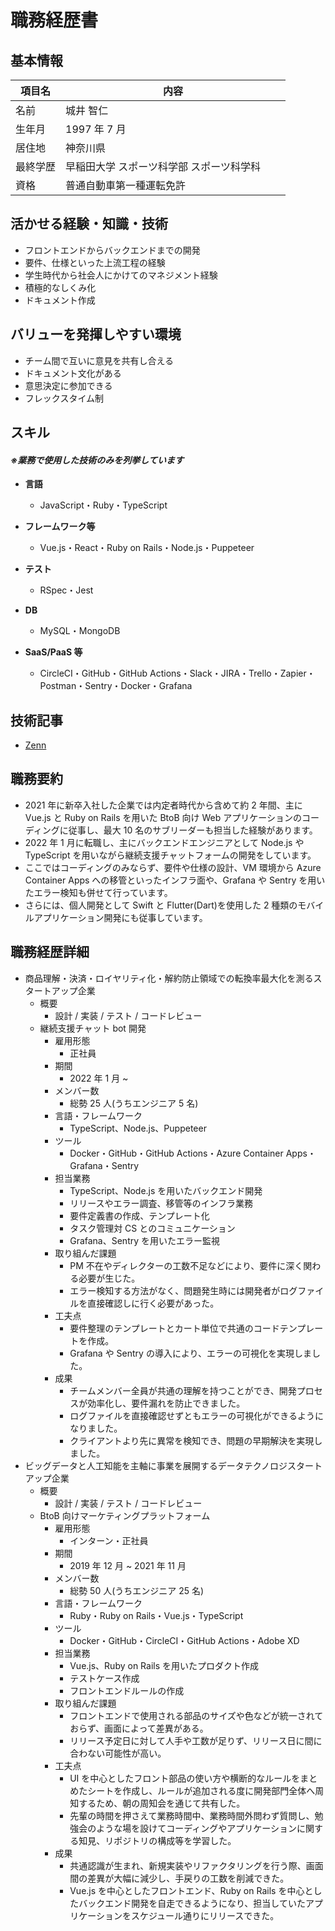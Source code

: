 # 職務経歴書

## 基本情報

| 項目名   | 内容                                         |
| -------- | -------------------------------------------- |
| 名前     | 城井 智仁                                    |
| 生年月   | 1997 年 7 月                                 |
| 居住地   | 神奈川県                                     |
| 最終学歴 | 早稲田大学 スポーツ科学部 スポーツ科学科　　 |
| 資格     | 普通自動車第一種運転免許                     |

## 活かせる経験・知識・技術

- フロントエンドからバックエンドまでの開発
- 要件、仕様といった上流工程の経験
- 学生時代から社会人にかけてのマネジメント経験
- 積極的なしくみ化
- ドキュメント作成

## バリューを発揮しやすい環境

- チーム間で互いに意見を共有し合える
- ドキュメント文化がある
- 意思決定に参加できる
- フレックスタイム制

## スキル

#### _※業務で使用した技術のみを列挙しています_

- **言語**

  - JavaScript・Ruby・TypeScript

- **フレームワーク等**

  - Vue.js・React・Ruby on Rails・Node.js・Puppeteer

- **テスト**

  - RSpec・Jest

- **DB**

  - MySQL・MongoDB

- **SaaS/PaaS 等**

  - CircleCI・GitHub・GitHub Actions・Slack・JIRA・Trello・Zapier・Postman・Sentry・Docker・Grafana

## 技術記事

- [Zenn](https://zenn.dev/key_712)

## 職務要約

- 2021 年に新卒入社した企業では内定者時代から含めて約 2 年間、主に Vue.js と Ruby on Rails を用いた BtoB 向け Web アプリケーションのコーディングに従事し、最大 10 名のサブリーダーも担当した経験があります。
- 2022 年 1 月に転職し、主にバックエンドエンジニアとして Node.js や TypeScript を用いながら継続支援チャットフォームの開発をしています。
- ここではコーディングのみならず、要件や仕様の設計、VM 環境から Azure Container Apps への移管といったインフラ面や、Grafana や Sentry を用いたエラー検知も併せて行っています。
- さらには、個人開発として Swift と Flutter(Dart)を使用した 2 種類のモバイルアプリケーション開発にも従事しています。

## 職務経歴詳細

- 商品理解・決済・ロイヤリティ化・解約防止領域での転換率最大化を測るスタートアップ企業
  - 概要
    - 設計 / 実装 / テスト / コードレビュー
  - 継続支援チャット bot 開発
    - 雇用形態
      - 正社員
    - 期間
      - 2022 年 1 月 ~
    - メンバー数
      - 総勢 25 人(うちエンジニア 5 名)
    - 言語・フレームワーク
      - TypeScript、Node.js、Puppeteer
    - ツール
      - Docker・GitHub・GitHub Actions・Azure Container Apps・Grafana・Sentry
    - 担当業務
      - TypeScript、Node.js を用いたバックエンド開発
      - リリースやエラー調査、移管等のインフラ業務
      - 要件定義書の作成、テンプレート化
      - タスク管理対 CS とのコミュニケーション
      - Grafana、Sentry を用いたエラー監視
    - 取り組んだ課題
      - PM 不在やディレクターの工数不足などにより、要件に深く関わる必要が生じた。
      - エラー検知する方法がなく、問題発生時には開発者がログファイルを直接確認しに行く必要があった。
    - 工夫点
      - 要件整理のテンプレートとカート単位で共通のコードテンプレートを作成。
      - Grafana や Sentry の導入により、エラーの可視化を実現しました。
    - 成果
      - チームメンバー全員が共通の理解を持つことができ、開発プロセスが効率化し、要件漏れを防止できました。
      - ログファイルを直接確認せずともエラーの可視化ができるようになりました。
      - クライアントより先に異常を検知でき、問題の早期解決を実現しました。
- ビッグデータと人工知能を主軸に事業を展開するデータテクノロジスタートアップ企業
  - 概要
    - 設計 / 実装 / テスト / コードレビュー
  - BtoB 向けマーケティングプラットフォーム
    - 雇用形態
      - インターン・正社員
    - 期間
      - 2019 年 12 月 ~ 2021 年 11 月
    - メンバー数
      - 総勢 50 人(うちエンジニア 25 名)
    - 言語・フレームワーク
      - Ruby・Ruby on Rails・Vue.js・TypeScript
    - ツール
      - Docker・GitHub・CircleCI・GitHub Actions・Adobe XD
    - 担当業務
      - Vue.js、Ruby on Rails を用いたプロダクト作成
      - テストケース作成
      - フロントエンドルールの作成
    - 取り組んだ課題
      - フロントエンドで使用される部品のサイズや色などが統一されておらず、画面によって差異がある。
      - リリース予定日に対して人手や工数が足りず、リリース日に間に合わない可能性が高い。
    - 工夫点
      - UI を中心としたフロント部品の使い方や横断的なルールをまとめたシートを作成し、ルールが追加される度に開発部門全体へ周知するため、朝の周知会を通じて共有した。
      - 先輩の時間を押さえて業務時間中、業務時間外問わず質問し、勉強会のような場を設けてコーディングやアプリケーションに関する知見、リポジトリの構成等を学習した。
    - 成果
      - 共通認識が生まれ、新規実装やリファクタリングを行う際、画面間の差異が大幅に減少し、手戻りの工数を削減できた。
      - Vue.js を中心としたフロントエンド、Ruby on Rails を中心としたバックエンド開発を自走できるようになり、担当していたアプリケーションをスケジュール通りにリリースできた。
